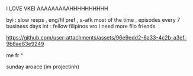 I LOVE VKEI AAAAAAAAAHHHHHHHHHH


byi : slow resps , eng/fil pref , s-afk most of the time , episodes every 7 business days
int : fellow filipinos vro i need more filo friends




https://github.com/user-attachments/assets/96e9edd2-6a33-4c2b-a3ef-9b8ae83e9249


me fr ^


sunday aroace (im projectinh)
